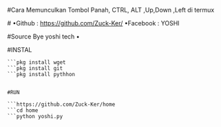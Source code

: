 #Cara Memunculkan Tombol Panah, CTRL, ALT ,Up,Down ,Left di termux

#<!---[Source Create Bye]-->
•Github : https://github.com/Zuck-Ker/
•Facebook : YOSHI

#Source Bye yoshi tech
•<!---[Coding By Yoshi]-->

#INSTAL

```Install beberapa komponen
```pkg install wget
```pkg install git
```pkg install pythhon


#RUN

```https://github.com/Zuck-Ker/home
```cd home
```python yoshi.py

